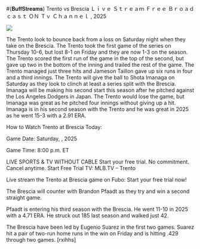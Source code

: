 #(𝐁𝐮𝐟𝐟𝐒𝐭𝐫𝐞𝐚𝐦𝐬) Trento vs Brescia Ｌｉｖｅ Ｓｔｒｅａｍ Ｆｒｅｅ Ｂｒｏａｄｃａｓｔ ＯＮ Ｔｖ Ｃｈａｎｎｅｌ , 2025  
  
  
[![](https://i.imgur.com/qSNzIqt.png)](https://movie.rssnews.media/wUxNmkHbd.php)  
  
The Trento look to bounce back from a loss on Saturday night when they take on the Brescia. The Trento took the first game of the series on Thursday 10-6, but lost 8-1 on Friday and they are now 1-3 on the season. The Trento scored the first run of the game in the top of the second, but gave up two in the bottom of the inning and trailed the rest of the game. The Trento managed just three hits and Jameson Taillon gave up six runs in four and a third innings. The Trento will give the ball to Shota Imanaga on Saturday as they look to clinch at least a series split with the Brescia. Imanaga will be making his second start this season after he pitched against the Los Angeles Dodgers in Japan. The Trento would lose the game, but Imanaga was great as he pitched four innings without giving up a hit. Imanaga is in his second season with the Trento and he was great in 2025 as he went 15-3 with a 2.91 ERA.

How to Watch Trento at Brescia Today:

Game Date: Saturday, , 2025

Game Time: 8:00 p.m. ET

LIVE SPORTS & TV WITHOUT CABLE
Start your free trial. No commitment. Cancel anytime.
Start Free Trial
TV: MLB.TV – Trento

Live stream the Trento at Brescia game on Fubo: Start your free trial now!

The Brescia will counter with Brandon Pfaadt as they try and win a second straight game.

Pfaadt is entering his third season with the Brescia. He went 11-10 in 2025 with a 4.71 ERA. He struck out 185 last season and walked just 42.

The Brescia have been led by Eugenio Suarez in the first two games. Suarez hit a pair of two-run home runs in the win on Friday and is hitting .429 through two games. [rxihhs]